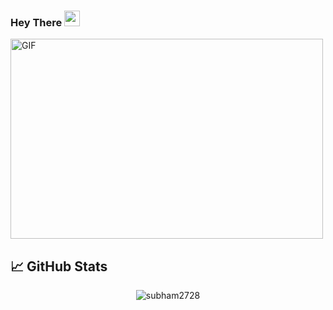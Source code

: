 ### Hey There <img src="https://media.giphy.com/media/hvRJCLFzcasrR4ia7z/giphy.gif" width="25px">
<img align="center" alt="GIF" src="https://user-images.githubusercontent.com/72430628/160745933-e9956d51-c2bb-4a31-ba00-b0e85a4724c7.gif" width="500" height="320" />

<!--
**subham2728/subham2728** is a ✨ _special_ ✨ repository because its `README.md` (this file) appears on your GitHub profile.

Here are some ideas to get you started:

- 🔭 I’m currently working on ...
- 🌱 I’m currently learning ...
- 👯 I’m looking to collaborate on ...
- 🤔 I’m looking for help with ...
- 💬 Ask me about ...
- 📫 How to reach me: ...
- 😄 Pronouns: ...
- ⚡ Fun fact: ...
-->

## &#x1f4c8; GitHub Stats

<p align="center"> <img src="https://github-readme-stats.vercel.app/api?username=subham2728&show_icons=true&theme=gotham" alt="subham2728" />
<p  align="center" src="https://github-readme-stats.vercel.app/api/top-langs/?username=subham2728s&theme=dark&show_icons=true">

